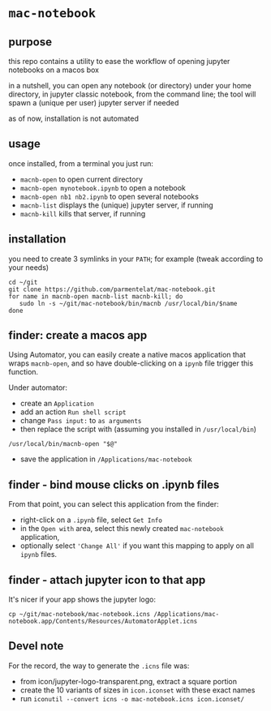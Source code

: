 # `mac-notebook`

## purpose

this repo contains a utility to ease the workflow of opening jupyter notebooks on a macos box

in a nutshell, you can open any notebook (or directory) under your home directory, in jupyter classic notebook, from the command line; the tool will spawn a (unique per user) jupyter server if needed

as of now, installation is not automated

## usage

once installed, from a terminal you just run:

* `macnb-open` to open current directory
* `macnb-open mynotebook.ipynb` to open a notebook
* `macnb-open nb1 nb2.ipynb` to open several notebooks
* `macnb-list` displays the (unique) jupyter server, if running
* `macnb-kill` kills that server, if running

## installation

you need to create 3 symlinks in your `PATH`; for example (tweak according to your needs)

```
cd ~/git
git clone https://github.com/parmentelat/mac-notebook.git
for name in macnb-open macnb-list macnb-kill; do
   sudo ln -s ~/git/mac-notebook/bin/macnb /usr/local/bin/$name 
done
```

## finder: create a macos app

Using Automator, you can easily create a native macos application that wraps `macnb-open`, and so have double-clicking on a `ipynb` file trigger this function.

Under automator:

* create an `Application`
* add an action `Run shell script`
* change `Pass input:` to `as arguments`
* then replace the script with (assuming you installed in `/usr/local/bin`)

```
/usr/local/bin/macnb-open "$@"
```

* save the application in `/Applications/mac-notebook`

## finder - bind mouse clicks on .ipynb files

From that point, you can select this application from the finder:

* right-click on a `.ipynb` file, select `Get Info`
* in the `Open with` area, select this newly created `mac-notebook` application,
* optionally select `'Change All'` if you want this mapping to apply on all `ipynb` files.

## finder - attach jupyter icon to that app

It's nicer if your app shows the jupyter logo:

```
cp ~/git/mac-notebook/mac-notebook.icns /Applications/mac-notebook.app/Contents/Resources/AutomatorApplet.icns
``` 

## Devel note

For the record, the way to generate the `.icns` file was:
* from icon/jupyter-logo-transparent.png, extract a square portion
* create the 10 variants of sizes in `icon.iconset` with these exact names
* run `iconutil --convert icns -o mac-notebook.icns icon.iconset/` 
